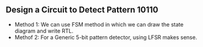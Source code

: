 ## Design a Circuit to Detect Pattern 10110 

- Method 1: We can use FSM method in which we can draw the state diagram and write RTL.
- Methof 2: For a Generic 5-bit pattern detector, using LFSR makes sense.


